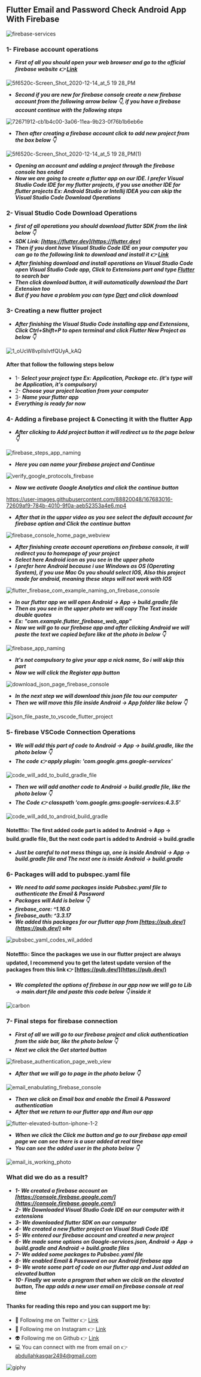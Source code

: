 ## **Flutter Email and Password Check Android App With Firebase**


![firebase-services](https://user-images.githubusercontent.com/88820048/167663735-2f9f705f-3db4-4b41-97ea-dad055678b4e.gif)


### 1- **Firebase account operations**


- ***First of all you should open your web browser and go to the official firebase website 👉 [Link](https://console.firebase.google.com/)***


![5f6520c-Screen_Shot_2020-12-14_at_5 19 28_PM](https://user-images.githubusercontent.com/88820048/167665647-31a5b14b-9f32-4cd0-b79c-6154384bb9cd.png)


- ***Second if you are new for firebase console create a new firebase account from the following arrow below 👇, if you have a firebase account continue with the following steps***


![72671912-cb1b4c00-3a06-11ea-9b23-0f76b1b6eb6e](https://user-images.githubusercontent.com/88820048/167667230-aa5de95e-bd06-443c-915f-08a844c9a035.png)


- ***Then after creating a firebase account click to add new project from the box below 👇***


![5f6520c-Screen_Shot_2020-12-14_at_5 19 28_PM(1)](https://user-images.githubusercontent.com/88820048/167667553-036839a4-da56-4c32-b178-47db153584ba.png)


- ***Opening an account and adding a project through the firebase console has ended***
- ***Now we are going to create a flutter app on our IDE. I prefer Visual Studio Code IDE for my flutter projects, if you use another IDE for flutter projects Ex: Android Studio or Intellij IDEA you can skip the Visual Studio Code Download Operations***

### 2- **Visual Studio Code Download Operations**

- ***first of all operations you should download flutter SDK from the link below 👇***
- ***SDK Link: [https://flutter.dev](https://flutter.dev)***
- ***Then if you dont have Visual Studio Code IDE on your computer you can go to the following link to download and install it 👉 [Link](https://code.visualstudio.com/Download)***
- ***After finishing download and install operations on Visual Studio Code open Visual Studio Code app, Click to Extensions part and type [Flutter](https://flutter.dev) to search bar***
- ***Then click download button, it will automatically download the Dart Extension too***
- ***But if you have a problem you can type [Dart](https://dart.dev/) and click download***

### 3- **Creating a new flutter project**

- ***After finishing the Visual Studio Code installing app and Extensions, Click Ctrl+Shift+P to open terminal and click Flutter New Project as below 👇***


![1_oUcW8vplIsIvtfQUyA_kAQ](https://user-images.githubusercontent.com/88820048/167675688-97551db4-a073-4265-981e-bd1e9ae22954.png)


#### **After that follow the following steps below**

- 1- ***Select your project type Ex: Application, Package etc. (it's type will be Application, it's compulsory)***
- 2- ***Choose your project location from your computer***
- 3- ***Name your flutter app***
- ***Everything is ready for now***


### 4- **Adding a firebase project & Conecting it with the flutter App**

- ***After clicking to Add project button it will redirect us to the page below 👇***


![firebase_steps_app_naming](https://user-images.githubusercontent.com/88820048/167679230-a13fb6ec-0bc5-4bff-a068-db09391348c0.png)


- ***Here you can name your firebase project and Continue***


![verify_google_protocols_firebase](https://user-images.githubusercontent.com/88820048/167680956-c5b2ed8b-a746-4bb9-9364-910ae4947129.png)


- ***Now we activate Google Analytics and click the continue button***


https://user-images.githubusercontent.com/88820048/167683016-72609af9-784b-4010-9f0a-aeb52353a4e6.mp4


- ***After that in the upper video as you see select the default account for firebase option and Click the continue button***


![firebase_console_home_page_webview](https://user-images.githubusercontent.com/88820048/167683931-7ffb1f2d-af03-4e8e-8f67-af6283c51e18.png)


- ***After finishing create account operations on firebase console, it will redirect you to homepage of your project***
- ***Select here Android icon as you see in the upper photo***
- ***I prefer here Android because i use Windows as OS (Operating System), if you use Mac Os you should select IOS, Also this project made for android, meaning these steps will not work with IOS***


![flutter_firebase_com_example_naming_on_firebase_console](https://user-images.githubusercontent.com/88820048/167685532-27c26189-c863-47c4-ab78-f8b7d757280a.png)


- ***In our flutter app we will open Android -> App -> build.gradle file***
- ***Then as you see in the upper photo we will copy The Text inside double quotes***
- ***Ex: "com.example.flutter_firebase_web_app"***
- ***Now we will go to our firebase app and after clicking Android we will paste the text we copied before like at the photo in below 👇***


![firebase_app_naming](https://user-images.githubusercontent.com/88820048/167694181-0d30d739-0e32-4fee-bf0c-bf6b9a9a6864.png)


- ***It's not compulsory to give your app a nick name, So i will skip this part***
- ***Now we will click the Register app button***


![download_json_page_firebase_console](https://user-images.githubusercontent.com/88820048/167693546-db334ba6-0252-466b-8ab7-455664ba69f8.png)


- ***In the next step we will download this json file tou our computer***
- ***Then we will move this file inside Android -> App folder like below 👇***


![json_file_paste_to_vscode_flutter_project](https://user-images.githubusercontent.com/88820048/167694903-65ab69d3-89aa-4aa1-a625-071d79e350a4.png)


### 5- **firebase VSCode Connection Operations**

- ***We will add this part of code to Android -> App -> build.gradle, like the photo below 👇***
- ***The code 👉 apply plugin: 'com.google.gms.google-services'***


![code_will_add_to_build_gradle_file](https://user-images.githubusercontent.com/88820048/167699040-ac7504de-242c-47c5-b3b6-2b4f02241cf2.png)


- ***Then we will add another code to Android -> build.gradle file, like the photo below 👇***
- ***The Code 👉  classpath 'com.google.gms:google-services:4.3.5'***


![code_will_add_to_android_build_gradle](https://user-images.githubusercontent.com/88820048/167699619-8f14e3e3-f21f-45ad-a3da-737a1b157bf3.png)


#### **Note❗❗❗💥: The first added code part is added to Android -> App -> build.gradle file, But the next code part is added to Android -> build.gradle**

- ***Just be careful to not mess things up, one is inside Android -> App -> build.gradle file and The next one is inside Android -> build.gradle***


### 6- **Packages will add to pubspec.yaml file**

- ***We need to add some packages inside Pubsbec.yaml file to authenticate the Email & Password***
- ***Packages will Add is below 👇***
- ***firebase_core: ^1.16.0***
- ***firebase_auth: ^3.3.17***
- ***We added this packages for our flutter app from [https://pub.dev/](https://pub.dev/) site***


![pubsbec_yaml_codes_wil_added](https://user-images.githubusercontent.com/88820048/167702841-1c5262e6-4d91-4c12-b8f1-4197518b639b.png)


#### **Note❗❗❗💥: Since the packages we use in our flutter project are always updated, I recommend you to get the latest update version of the packages from this link 👉 [https://pub.dev/](https://pub.dev/)**


- ***We completed the options of firebase in our app now we will go to Lib -> main.dart file and paste this code below 👇 inside it***


![carbon](https://user-images.githubusercontent.com/88820048/167708423-883be125-5d33-42a6-b01f-154a922932e0.png)


### 7- **Final steps for firebase connection**

- ***First of all we will go to our firebase project and click authentication from the side bar, like the photo below 👇***
- ***Next we click the Get started button***


![firebase_authentication_page_web_view](https://user-images.githubusercontent.com/88820048/167706660-95b6944e-908e-4028-a3a7-d40ee0bca88a.png)


- ***After that we will go to page in the photo below 👇***


![email_enabulating_firebase_console](https://user-images.githubusercontent.com/88820048/167707279-e1644c61-7677-4231-a931-cd58f5b2518f.png)


- ***Then we click on Email box and enable the Email & Password authentication***
- ***After that we return to our flutter app and Run our app***


![flutter-elevated-button-iphone-1-2](https://user-images.githubusercontent.com/88820048/167708570-68d04ac0-6c93-4f5e-abac-637417c24767.png)


- ***When we click the Click me button and go to our firebase app email page we can see there is a user added at real time***
- ***You can see the added user in the photo below 👇***


![email_is_working_photo](https://user-images.githubusercontent.com/88820048/167708930-81e4e929-03ff-456c-9106-39f1c4daaf9d.png)


### **What did we do as a result?**

- ***1- We created a firebase account on [https://console.firebase.google.com/](https://console.firebase.google.com/)***
- ***2- We Downloaded Visual Studio Code IDE on our computer with it extensions***
- ***3- We downloaded flutter SDK on our computer***
- ***4- We created a new flutter project on Visual Studi Code IDE***
- ***5- We entered our firebase account and created a new project***
- ***6- We made some options on Google-services.json, Android -> App -> build.gradle and Android -> build.gradle files***
- ***7- We added some packages to Pubsbec.yaml file***
- ***8- We enabled Email & Password on our Android firebase app***
- ***9- We wrote some part of code on our flutter app and Just added an elevated button***
- ***10- Finally we wrote a program that when we clcik on the elevated button, The app adds a new user email on firebase console at real time***


#### **Thanks for reading this repo and you can support me by:**

- 👻 Following me on Twitter 👉 [Link](https://twitter.com/AbdullahKasgar)
- 🤖 Following me on Instagram 👉 [Link](https://www.instagram.com/jay_official_24_/)
- 👽 Following me on Github 👉 [Link](https://github.com/abdullah0912/)
- 💻 You can connect with me from email on 👉 [abdullahkasgar2494@gmail.com](abdullahkasgar2494@gmail.com)


![giphy](https://user-images.githubusercontent.com/88820048/167713029-812de49b-2df0-431d-87b1-fa0bf6060065.gif)



